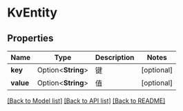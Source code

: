 # KvEntity

## Properties

Name | Type | Description | Notes
------------ | ------------- | ------------- | -------------
**key** | Option<**String**> | 键 | [optional]
**value** | Option<**String**> | 值 | [optional]

[[Back to Model list]](../README.md#documentation-for-models) [[Back to API list]](../README.md#documentation-for-api-endpoints) [[Back to README]](../README.md)
